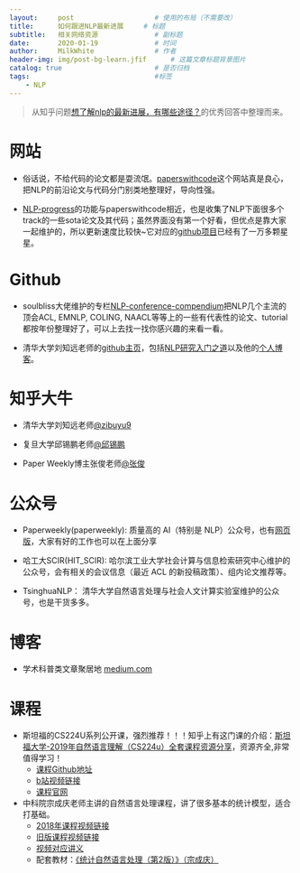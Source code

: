 ```yaml
---
layout:     post                    # 使用的布局（不需要改）
title:      如何跟进NLP最新进展   	# 标题 
subtitle:   相关网络资源				# 副标题
date:       2020-01-19              # 时间
author:     MilkWhite               # 作者
header-img: img/post-bg-learn.jfif    	# 这篇文章标题背景图片
catalog: true                       # 是否归档
tags:                               #标签
    - NLP
---
```

>从知乎问题[想了解nlp的最新进展，有哪些途径？](https://www.zhihu.com/question/357128934)的优秀回答中整理而来。


# 网站
* 俗话说，不给代码的论文都是耍流氓。[paperswithcode](https://paperswithcode.com/area/natural-language-processing)这个网站真是良心，把NLP的前沿论文与代码分门别类地整理好，导向性强。


* [NLP-progress](https://nlpprogress.com/)的功能与paperswithcode相近，也是收集了NLP下面很多个track的一些sota论文及其代码；虽然界面没有第一个好看，但优点是靠大家一起维护的，所以更新速度比较快~它对应的[github项目](https://github.com/sebastianruder/NLP-progress)已经有了一万多颗星星。


# Github
* soulbliss大佬维护的专栏[NLP-conference-compendium](https://github.com/soulbliss/NLP-conference-compendium)把NLP几个主流的顶会ACL, EMNLP, COLING, NAACL等等上的一些有代表性的论文、tutorial都按年份整理好了，可以上去找一找你感兴趣的来看一看。

* 清华大学刘知远老师的[github主页](https://github.com/zibuyu)，包括[NLP研究入门之道](https://github.com/zibuyu/research_tao)以及他的[个人博客](http://lzy.thunlp.org/)。

# 知乎大牛
* 清华大学刘知远老师[@zibuyu9](https://www.zhihu.com/people/zibuyu9/activities)

* 复旦大学邱锡鹏老师[@邱锡鹏](https://www.zhihu.com/people/xpqiu/activities)

* Paper Weekly博主张俊老师[@张俊](zhihu.com/people/zhang-jun-87-61/activities)

# 公众号
* Paperweekly(paperweekly): 质量高的 AI（特别是 NLP）公众号，也有[网页版](http://www.paperweekly.site/)，大家有好的工作也可以在上面分享

* 哈工大SCIR(HIT_SCIR): 哈尔滨工业大学社会计算与信息检索研究中心维护的公众号，会有相关的会议信息（最近 ACL 的新投稿政策）、组内论文推荐等。

* TsinghuaNLP： 清华大学自然语言处理与社会人文计算实验室维护的公众号，也是干货多多。

# 博客

* 学术科普类文章聚居地 [medium.com](http://link.zhihu.com/?target=http%3A//medium.com)

# 课程

* 斯坦福的CS224U系列公开课，强烈推荐！！！知乎上有这门课的介绍：[斯坦福大学-2019年自然语言理解（CS224u）全套课程资源分享](https://zhuanlan.zhihu.com/p/74471770)，资源齐全,非常值得学习！
	- [课程Github地址](https://link.zhihu.com/?target=https%3A//github.com/cgpotts/cs224u/)
	- [b站视频链接](https://b23.tv/av56323386/p9)
	- [课程官网](https://web.stanford.edu/class/cs224u/)
* 中科院宗成庆老师主讲的自然语言处理课程，讲了很多基本的统计模型，适合打基础。
	- [2018年课程视频链接](https://www.bilibili.com/video/av46707588)
	- [旧版课程视频链接](https://www.bilibili.com/video/av48841633)
	- [视频对应讲义](http://www.nlpr.ia.ac.cn/cip/ZongReportandLecture/ReportandLectureIndex.htm)
	- 配套教材：[《统计自然语言处理（第2版）》（宗成庆）](https://vdisk.weibo.com/s/b643JsWsSR3hi)